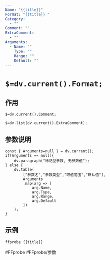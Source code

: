 ```yaml
---
Name: "{{title}}"
Format: "{{title}} "
Category:
  - ""
Comment: ""
ExtraComment:
  - ""
Arguments:
  - Name: ""
    Type: ""
    Range: ""
    Default: ""
---
```


# `$=dv.current().Format;`

## 作用
`$=dv.current().Comment;`

`$=dv.list(dv.current().ExtraComment);`

## 参数说明
```dataviewjs
const { Arguments=null } = dv.current();
if(Arguments == null){
	dv.paragraph("标记型参数, 无参数值");
} else {
	dv.table(
		["参数名","参数类型","取值范围","默认值"],
		Arguments
		.map(arg => [
			arg.Name,
			arg.Type,
			arg.Range,
			arg.Default
		])
	);
}
```

## 示例
```bash
ffprobe {{title}}
```

#FFprobe #FFprobe/参数
